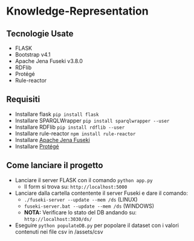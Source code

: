 # Knowledge-Representation

## Tecnologie Usate
- FLASK
- Bootstrap v4.1
- Apache Jena Fuseki v3.8.0
- RDFlib 
- Protégé
- Rule-reactor

## Requisiti

- Installare flask `pip install flask`
- Installare SPARQLWrapper `pip install sparqlwrapper --user`
- Installare RDFlib `pip install rdflib --user`
- Installare rule-reactor `npm install rule-reactor`
- Installare [Apache Jena Fuseki](https://jena.apache.org/download/#apache-jena-fuseki)
- Installare [Protégé](https://github.com/antoniofaienza93/Knowledge-Representation/blob/master/docs/ontology.md#definizione-di-unontologia)


## Come lanciare il progetto

- Lanciare il server FLASK con il comando `python app.py`
    - Il form si trova su: `http://localhost:5000`
- Lanciare dalla cartella contentente il server Fuseki e dare il comando:
    - ```./fuseki-server --update --mem /ds``` (LINUX)
    -  ```fuseki-server.bat --update --mem /ds``` (WINDOWS)
    - **NOTA:** Verificare lo stato del DB andando su: `http://localhost:3030/ds/`
- Eseguire ```python populateDB.py``` per popolare il dataset con i valori contenuti nei file csv in /assets/csv


